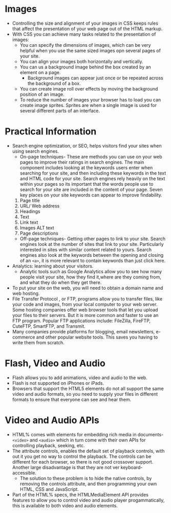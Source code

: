 # Images
- Controlling the size and alignment of your images in CSS keeps rules that affect the presentation of your web page out of the HTML markup.
- With CSS you can achieve many tasks related to the presentation of images:
  - You can specify the dimensions of images, which can be very helpful when you use the same sized images opn several pages of your site.
  - You can align your images both horizontally and vertically.
  - You can us a background image behind the box created by an element on a page.
    - Background images can appear just once or be repeated across the background of a box.
  - You can create image roll over effects by moving the background position of an image.
  - To reduce the number of images your browser has to load you can create image sprites.  Sprites are when a single image is used for several different parts of an interface. 

# Practical Information
- Search engine optimization, or SEO, helps visitors find your sites when using search engines.
  - On-page techniques- These are methods you can use on your web pages to improve their ratings in search engines.  The main component includes looking at the keywords users enter when searching for your site, and then including these keywords in the text and HTML code for your site.  Search engines rely heavily on the text within your pages so its important that the words people use to search for your site are included in the content of your page.  Seven key places on your site keywords can appear to improve findability.
  1. Page title
  1. URL/ Web address
  1. Headings
  1. Text
  1. Link text
  1. Images ALT text
  1. Page descriptions
  - Off-page techniques- Getting other pages to link to your site. Search engines look at the number of sites that link to your site.  Particularly interested in sites with similar content related to yours.  Search engines also look at the keywords between the opening and closing of an `<a>`, it is more relevant to contain keywords than just click here. 
- Analytics: learning about your visitors.
  - Analytic tools such as Google Analytics allow you to see how many people visit your site, how they find it,where are they coming from, and what they do when they get there.
- To put your site on the web, you will need to obtain a domain name and web hosting.
- File Transfer Protocol , or FTP, programs allow you to transfer files, like your code and images, from your local computer to your web server.  Some hosting companies offer web browser tools that let you upload your files to their servers.  But it is more common and faster to use an FTP program.  Popular FTP applications include: FileZilla, FireFTP, CuteFTP, SmartFTP, and Transmit.
- Many companies provide platforms for blogging, email newsletters, e-commerce and other popular website tools.  This saves you having to write them from scratch.

# Flash, Video and Audio
- Flash allows you to add animations, video and audio to the web.
- Flash is not supported on iPhones or iPads.
- Browsers that support the HTML5 elements do not all support the same video and audio formats, so you need to supply your files in different formats to ensure that everyone can see and hear them.

# Video and Audio APIs
- HTML% comes with elements for embedding rich media in documents- `<video>` and `<audio>` which in turn come with their own APIs for controlling playback, seeking, etc.
- The attribute controls, enables the default set of playback controls, with out it you get no way to control the playback.  The controls can be different for each browser, so there is not good crossover support.  Another large disadvantage is that they are not ver keyboard-accessible.
  - The solution to these problem is to hide the native controls, by removing the controls attribute, and then programming your own HTML, CSS and JavaScript.
- Part of the HTML% specs, the HTMLMediaElement API provides features to allow you to control video and audio player progammatically, this is available to both video and audio elements.